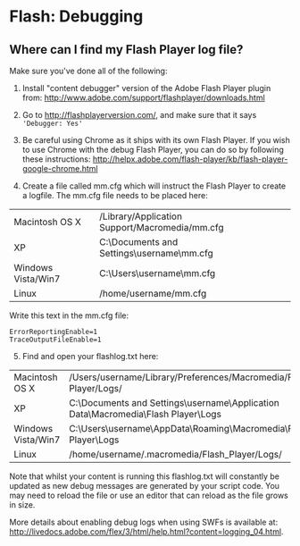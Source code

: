 Flash: Debugging
================


Where can I find my Flash Player log file?
------------------------------------------


Make sure you've done all of the following:

1) Install "content debugger" version of the Adobe Flash Player plugin from: http://www.adobe.com/support/flashplayer/downloads.html

2) Go to http://flashplayerversion.com/, and make sure that it says `'Debugger: Yes'` 

3) Be careful using Chrome as it ships with its own Flash Player. If you wish to use Chrome with the debug Flash Player, you can do so by following these instructions: http://helpx.adobe.com/flash-player/kb/flash-player-google-chrome.html

4) Create a file called mm.cfg which will instruct the Flash Player to create a logfile. The mm.cfg file needs to be placed here:


|    |    |
|:---|:---|
|Macintosh OS X |/Library/Application Support/Macromedia/mm.cfg |
|XP |C:\Documents and Settings\username\mm.cfg |
|Windows Vista/Win7 |C:\Users\username\mm.cfg |
|Linux |/home/username/mm.cfg |

Write this text in the mm.cfg file:

````
ErrorReportingEnable=1
TraceOutputFileEnable=1
````

5) Find and open your flashlog.txt here:



|    |    |
|:---|:---|
|Macintosh OS X|/Users/username/Library/Preferences/Macromedia/Flash Player/Logs/|
|XP|C:\Documents and Settings\username\Application Data\Macromedia\Flash Player\Logs|
|Windows Vista/Win7|C:\Users\username\AppData\Roaming\Macromedia\Flash Player\Logs
|Linux|/home/username/.macromedia/Flash_Player/Logs/|
Note that whilst your content is running this flashlog.txt will constantly be updated as new debug messages are generated by your script code.  You may need to reload the file or use an editor that can reload as the file grows in size.

More details about enabling debug logs when using SWFs is available at: http://livedocs.adobe.com/flex/3/html/help.html?content=logging_04.html.
